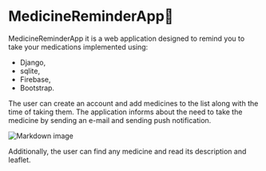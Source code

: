 # MedicineReminderApp💊
MedicineReminderApp it is a web application designed to remind you to take your medications implemented using:

- Django, 
- sqlite, 
- Firebase, 
- Bootstrap.

The user can create an account and add medicines to the list along with the time of taking them. The application informs about the need to take 
the medicine by sending an e-mail and sending push notification.

![Markdown image](![Screenshot_12](https://user-images.githubusercontent.com/82910414/198218535-59fa49cf-5a76-4fb3-91c0-cb2b1cc55ef4.png))




Additionally, the user can find any medicine and read its description and leaflet.
